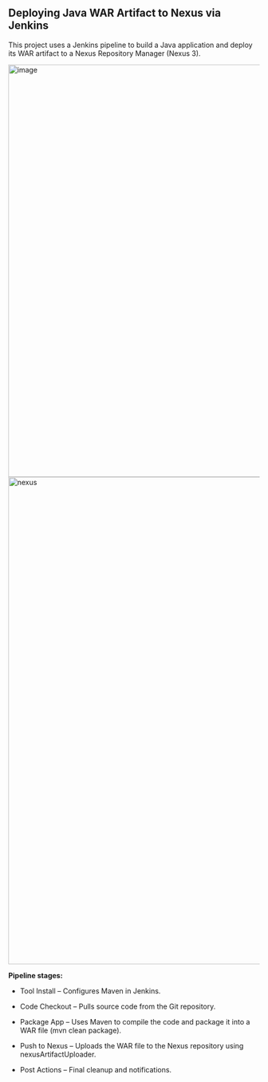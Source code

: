 

## Deploying Java WAR Artifact to Nexus via Jenkins


This project uses a Jenkins pipeline to build a Java application and deploy its WAR artifact to a Nexus Repository Manager (Nexus 3).


<img width="1912" height="827" alt="image" src="https://github.com/user-attachments/assets/c1cf775c-0d20-44ca-b110-7a6d16f39efb" />

<img width="1238" height="977" alt="nexus" src="https://github.com/user-attachments/assets/8aebaf53-31e2-4ec1-b3c4-ab5ef02bf285" />



**Pipeline stages:**

- Tool Install – Configures Maven in Jenkins.

- Code Checkout – Pulls source code from the Git repository.

- Package App – Uses Maven to compile the code and package it into a WAR file (mvn clean package).

- Push to Nexus – Uploads the WAR file to the Nexus repository using nexusArtifactUploader.

- Post Actions – Final cleanup and notifications.



